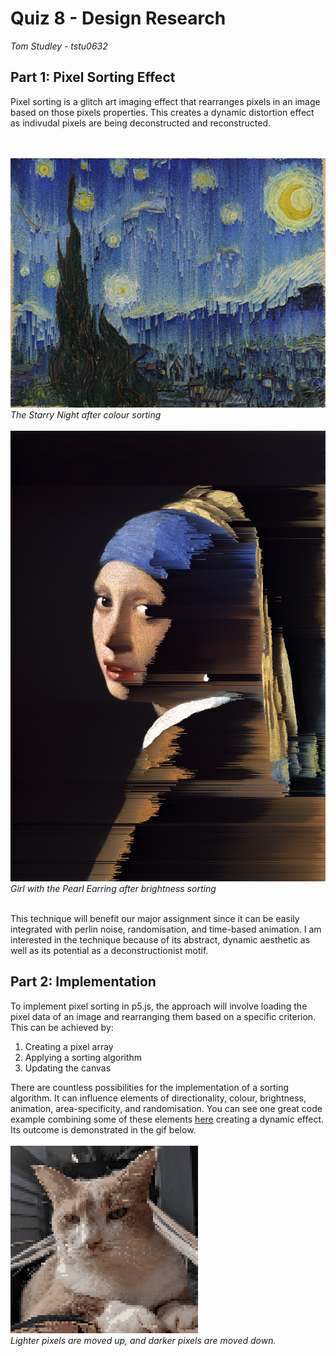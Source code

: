 
# Quiz 8 - Design Research
_Tom Studley - tstu0632_
<br>
## Part 1: Pixel Sorting Effect
Pixel sorting is a glitch art imaging effect that rearranges pixels in an image based on those pixels properties. This creates a dynamic distortion effect as indivudal pixels are being deconstructed and reconstructed.

<br></br>
![image](assets/colour.png)
_The Starry Night after colour sorting_
<br></br>
![image](assets/brightness.png)
_Girl with the Pearl Earring after brightness sorting_
<br></br>

This technique will benefit our major assignment since it can be easily integrated with perlin noise, randomisation, and time-based animation. I am interested in the technique because of its abstract, dynamic aesthetic as well as its potential as a deconstructionist motif.

## Part 2: Implementation
To implement pixel sorting in p5.js, the approach will involve loading the pixel data of an image and rearranging them based on a specific criterion. This can be achieved by:
            
1. Creating a pixel array
2. Applying a sorting algorithm
3. Updating the canvas<br>

There are countless possibilities for the implementation of a sorting algorithm. It can influence elements of directionality, colour, brightness, animation, area-specificity, and randomisation. You can see one great code example combining some of these elements [here](https://happycoding.io/tutorials/p5js/images/pixel-sorter) creating a dynamic effect. Its outcome is demonstrated in the gif below.
<br>
<br>
![image](assets/example.gif)
<br>
_Lighter pixels are moved up, and darker pixels are moved down._
